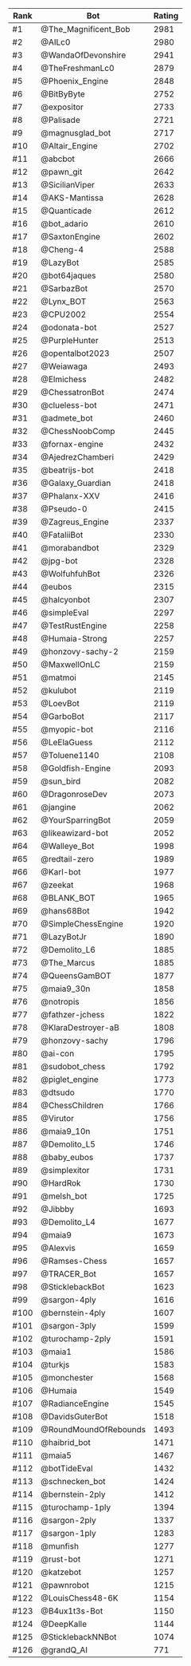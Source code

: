 Rank|Bot|Rating
---|---|---
#1|@The_Magnificent_Bob|2981
#2|@AILc0|2980
#3|@WandaOfDevonshire|2941
#4|@TheFreshmanLc0|2879
#5|@Phoenix_Engine|2848
#6|@BitByByte|2752
#7|@expositor|2733
#8|@Palisade|2721
#9|@magnusglad_bot|2717
#10|@Altair_Engine|2702
#11|@abcbot|2666
#12|@pawn_git|2642
#13|@SicilianViper|2633
#14|@AKS-Mantissa|2628
#15|@Quanticade|2612
#16|@bot_adario|2610
#17|@SaxtonEngine|2602
#18|@Cheng-4|2588
#19|@LazyBot|2585
#20|@bot64jaques|2580
#21|@SarbazBot|2570
#22|@Lynx_BOT|2563
#23|@CPU2002|2554
#24|@odonata-bot|2527
#25|@PurpleHunter|2513
#26|@opentalbot2023|2507
#27|@Weiawaga|2493
#28|@Elmichess|2482
#29|@ChessatronBot|2474
#30|@clueless-bot|2471
#31|@admete_bot|2460
#32|@ChessNoobComp|2445
#33|@fornax-engine|2432
#34|@AjedrezChamberi|2429
#35|@beatrijs-bot|2418
#36|@Galaxy_Guardian|2418
#37|@Phalanx-XXV|2416
#38|@Pseudo-0|2415
#39|@Zagreus_Engine|2337
#40|@FataliiBot|2330
#41|@morabandbot|2329
#42|@jpg-bot|2328
#43|@WolfuhfuhBot|2326
#44|@eubos|2315
#45|@halcyonbot|2307
#46|@simpleEval|2297
#47|@TestRustEngine|2258
#48|@Humaia-Strong|2257
#49|@honzovy-sachy-2|2159
#50|@MaxwellOnLC|2159
#51|@matmoi|2145
#52|@kulubot|2119
#53|@LoevBot|2119
#54|@GarboBot|2117
#55|@myopic-bot|2116
#56|@LeElaGuess|2112
#57|@Toluene1140|2108
#58|@Goldfish-Engine|2093
#59|@sun_bird|2082
#60|@DragonroseDev|2073
#61|@jangine|2062
#62|@YourSparringBot|2059
#63|@likeawizard-bot|2052
#64|@Walleye_Bot|1998
#65|@redtail-zero|1989
#66|@Karl-bot|1977
#67|@zeekat|1968
#68|@BLANK_BOT|1965
#69|@hans68Bot|1942
#70|@SimpleChessEngine|1920
#71|@LazyBotJr|1890
#72|@Demolito_L6|1885
#73|@The_Marcus|1885
#74|@QueensGamBOT|1877
#75|@maia9_30n|1858
#76|@notropis|1856
#77|@fathzer-jchess|1822
#78|@KlaraDestroyer-aB|1808
#79|@honzovy-sachy|1796
#80|@ai-con|1795
#81|@sudobot_chess|1792
#82|@piglet_engine|1773
#83|@dtsudo|1770
#84|@ChessChildren|1766
#85|@Virutor|1756
#86|@maia9_10n|1751
#87|@Demolito_L5|1746
#88|@baby_eubos|1737
#89|@simplexitor|1731
#90|@HardRok|1730
#91|@melsh_bot|1725
#92|@Jibbby|1693
#93|@Demolito_L4|1677
#94|@maia9|1673
#95|@Alexvis|1659
#96|@Ramses-Chess|1657
#97|@TRACER_Bot|1657
#98|@SticklebackBot|1623
#99|@sargon-4ply|1616
#100|@bernstein-4ply|1607
#101|@sargon-3ply|1599
#102|@turochamp-2ply|1591
#103|@maia1|1586
#104|@turkjs|1583
#105|@monchester|1568
#106|@Humaia|1549
#107|@RadianceEngine|1545
#108|@DavidsGuterBot|1518
#109|@RoundMoundOfRebounds|1493
#110|@haibrid_bot|1471
#111|@maia5|1467
#112|@botTideEval|1432
#113|@schnecken_bot|1424
#114|@bernstein-2ply|1412
#115|@turochamp-1ply|1394
#116|@sargon-2ply|1337
#117|@sargon-1ply|1283
#118|@munfish|1277
#119|@rust-bot|1271
#120|@katzebot|1257
#121|@pawnrobot|1215
#122|@LouisChess48-6K|1154
#123|@B4ux1t3s-Bot|1150
#124|@DeepKalle|1144
#125|@SticklebackNNBot|1074
#126|@grandQ_AI|771
